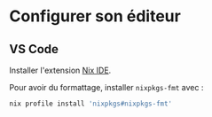 # Configurer son éditeur

## VS Code

Installer l'extension [Nix IDE](https://marketplace.visualstudio.com/items?itemName=jnoortheen.nix-ide).

Pour avoir du formattage, installer `nixpkgs-fmt` avec :

```bash
nix profile install 'nixpkgs#nixpkgs-fmt'
```
